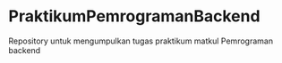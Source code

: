 # PraktikumPemrogramanBackend
Repository untuk mengumpulkan tugas praktikum matkul Pemrograman backend
